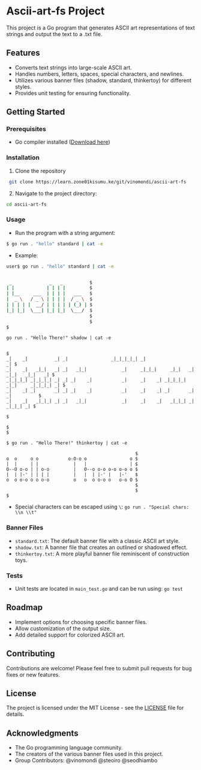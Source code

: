 # Ascii-art-fs Project

This project is a Go program that generates ASCII art representations of text strings and output the text to a .txt file.

## Features

- Converts text strings into large-scale ASCII art.
- Handles numbers, letters, spaces, special characters, and newlines.
- Utilizes various banner files (shadow, standard, thinkertoy) for different styles.
- Provides unit testing for ensuring functionality.

## Getting Started

### Prerequisites

- Go compiler installed ([Download here](https://go.dev/dl/))

### Installation

1. Clone the repository

```bash
 git clone https://learn.zone01kisumu.ke/git/vinomondi/ascii-art-fs
 ```
2. Navigate to the project directory: 
```bash
cd ascii-art-fs
```

### Usage

- Run the program with a string argument:
```bash
$ go run . "hello" standard | cat -e
```

- Example:
```bash
user$ go run . "hello" standard | cat -e
```
```bash

 _              _   _          $
| |            | | | |         $
| |__     ___  | | | |   ___   $
|  _ \   / _ \ | | | |  / _ \  $
| | | | |  __/ | | | | | (_) | $
|_| |_|  \___| |_| |_|  \___/  $
                               $
                               $
$
  ```

```
go run . "Hello There!" shadow | cat -e
```
```console
                                                                                         $
_|    _|          _| _|                _|_|_|_|_| _|                                  _| $
_|    _|   _|_|   _| _|   _|_|             _|     _|_|_|     _|_|   _|  _|_|   _|_|   _| $
_|_|_|_| _|_|_|_| _| _| _|    _|           _|     _|    _| _|_|_|_| _|_|     _|_|_|_| _| $
_|    _| _|       _| _| _|    _|           _|     _|    _| _|       _|       _|          $
_|    _|   _|_|_| _| _|   _|_|             _|     _|    _|   _|_|_| _|         _|_|_| _| $
                                                                                         $
                                                                                         $
$
  ```

```
$ go run . "Hello There!" thinkertoy | cat -e
```
```
                                                $
o  o     o o           o-O-o o                o $
|  |     | |             |   |                | $
O--O o-o | | o-o         |   O--o o-o o-o o-o o $
|  | |-' | | | |         |   |  | |-' |   |-'   $
o  o o-o o o o-o         o   o  o o-o o   o-o O $
                                                $
                                                $
$
```


- Special characters can be escaped using `\`: `go run . "Special chars: \\n \\t"`

### Banner Files

- `standard.txt`: The default banner file with a classic ASCII art style.
- `shadow.txt`: A banner file that creates an outlined or shadowed effect.
- `thinkertoy.txt`: A more playful banner file reminiscent of construction toys.

### Tests

- Unit tests are located in `main_test.go` and can be run using: `go test`

## Roadmap

- Implement options for choosing specific banner files.
- Allow customization of the output size.
- Add detailed support for colorized ASCII art.

## Contributing

Contributions are welcome! Please feel free to submit pull requests for bug fixes or new features.

## License

The project is licensed under the MIT License - see the [LICENSE](LICENSE) file for details.

## Acknowledgments

- The Go programming language community.
- The creators of the various banner files used in this project.
- Group Contributors:
  @vinomondi
  @steoiro
  @seodhiambo

